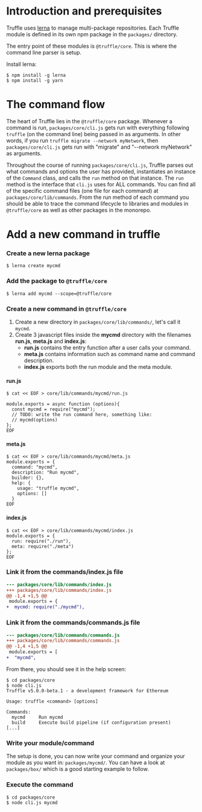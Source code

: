 # Introduction and prerequisites

Truffle uses [lerna](https://github.com/lerna/lerna) to manage multi-package repositories. Each Truffle module is defined in its own npm package in the `packages/` directory.

The entry point of these modules is `@truffle/core`. This is where the command line parser is setup.

Install lerna:

```shell
$ npm install -g lerna
$ npm install -g yarn
```

# The command flow

The heart of Truffle lies in the `@truffle/core` package. Whenever a command
is run, `packages/core/cli.js` gets run with everything following `truffle`
(on the command line) being passed in as arguments. In other words, if you run
`truffle migrate --network myNetwork`, then `packages/core/cli.js` gets run
with "migrate" and "--network myNetwork" as arguments.

Throughout the course of running `packages/core/cli.js`, Truffle parses out what
commands and options the user has provided, instantiates an instance of the
`Command` class, and calls the `run` method on that instance. The `run` method
is the interface that `cli.js` uses for ALL commands. You can find all of the
specific command files (one file for each command) at
`packages/core/lib/commands`. From the run method of each command you should be
able to trace the command lifecycle to libraries and modules in `@truffle/core`
as well as other packages in the monorepo.

# Add a new command in truffle

### Create a new lerna package

```shell
$ lerna create mycmd
```

### Add the package to `@truffle/core`

```shell
$ lerna add mycmd --scope=@truffle/core
```

### Create a new command in `@truffle/core`

1. Create a new directory in `packages/core/lib/commands/`, let's call it `mycmd`.
2. Create 3 javascript files inside the **mycmd** directory with the filenames **run.js**, **meta.js** and **index.js**:  
    * **run.js** contains the entry function after a user calls your command.
    * **meta.js** contains information such as command name and command description. 
    * **index.js** exports both the run module and the meta module. 

#### run.js
```shell
$ cat << EOF > core/lib/commands/mycmd/run.js

module.exports = async function (options){
  const mycmd = require("mycmd");
  // TODO: write the run command here, something like:
  // mycmd(options)
};
EOF
```
#### meta.js
```shell
$ cat << EOF > core/lib/commands/mycmd/meta.js
module.exports = {
  command: "mycmd",
  description: "Run mycmd",
  builder: {},
  help: {
    usage: "truffle mycmd",
    options: []
  }
EOF
```
#### index.js
```shell
$ cat << EOF > core/lib/commands/mycmd/index.js
module.exports = {
  run: require("./run"),
  meta: require("./meta")
};
EOF
```

### Link it from the commands/index.js file

```diff
--- packages/core/lib/commands/index.js
+++ packages/core/lib/commands/index.js
@@ -1,4 +1,5 @@
 module.exports = {
+  mycmd: require("./mycmd"),
```

### Link it from the commands/commands.js file

```diff
--- packages/core/lib/commands/commands.js
+++ packages/core/lib/commands/commands.js
@@ -1,4 +1,5 @@
 module.exports = [
+  "mycmd",
```

From there, you should see it in the help screen:
```shell
$ cd packages/core
$ node cli.js
Truffle v5.0.0-beta.1 - a development framework for Ethereum

Usage: truffle <command> [options]

Commands:
  mycmd     Run mycmd
  build     Execute build pipeline (if configuration present)
[...]
```

### Write your module/command

The setup is done, you can now write your command and organize your module as you want in: `packages/mycmd/`. You can have a look at `packages/box/` which is a good starting example to follow.

### Execute the command
```shell
$ cd packages/core
$ node cli.js mycmd
```
